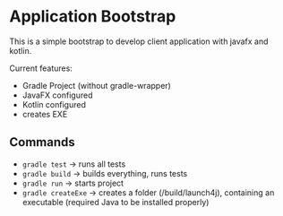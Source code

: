 # Application Bootstrap

This is a simple bootstrap to develop client application with
javafx and kotlin.


Current features:
- Gradle Project (without gradle-wrapper)
- JavaFX configured
- Kotlin configured
- creates EXE

## Commands

- `gradle test` -> runs all tests
- `gradle build` -> builds everything, runs tests
- `gradle run` -> starts project
- `gradle createExe` -> creates a folder (/build/launch4j), containing an executable (required Java to be installed properly)